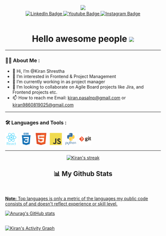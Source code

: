 <div id="header" align="center">
  <img src="https://media.giphy.com/media/PgLLtnqHts1woXeKpy/giphy.gif" width="100"/>

  <div id="badges" >
    <a href="https://www.linkedin.com/in/kiran-shrestha-823b2520a/">
      <img src="https://img.shields.io/badge/LinkedIn-blue?style=for-the-badge&logo=linkedin&logoColor=white" alt="LinkedIn Badge"/>
    </a>
    <a href="[https://www.youtube.com/channel/UCMHiLMj61pOE-cixftZjNrQ](https://www.youtube.com/watch?v=dQw4w9WgXcQ)">
      <img src="https://img.shields.io/badge/YouTube-red?style=for-the-badge&logo=youtube&logoColor=white" alt="Youtube Badge"/>
    </a>
    <a href="https://www.instagram.com/kiran_shrestha6000/">
      <img src="https://img.shields.io/badge/Instagram-purple?style=for-the-badge&logo=instagram&logoColor=white" alt="Instagram Badge"/>
    </a>
  </div>
  <img src="https://komarev.com/ghpvc/?username=Hachimankira&style=flat-square&color=blue" alt=""/>
  <h1>
    Hello awesome people
    <img src="https://media.giphy.com/media/hvRJCLFzcasrR4ia7z/giphy.gif" width="30px"/>
  </h1>
</div>

---

### :man_technologist: About Me :

- 👋 Hi, I’m @Kiran Shrestha
- 👀 I’m interested in Frontend & Project Management
- 🌱 I’m currently working in as project manager
- 💞️ I’m looking to collaborate on Agile Board projects like Jira, and Frontend projects etc.
- 📫 How to reach me Email: kiran.pasalnp@gmail.com or kiran9860819025@gmail.com

---

### :hammer_and_wrench: Languages and Tools :
<p float="left">
  <img src="https://github.com/devicons/devicon/blob/master/icons/react/react-original-wordmark.svg" title="React" alt="React" width="40" height="40"/>&nbsp;
  <img  src="https://github.com/devicons/devicon/blob/master/icons/css3/css3-plain-wordmark.svg"  title="CSS3" alt="CSS" width="40" height="40"/>&nbsp;
  <img  src="https://github.com/devicons/devicon/blob/master/icons/html5/html5-original.svg" title="HTML5" alt="HTML" width="40" height="40"/>&nbsp;
  <img src="https://github.com/devicons/devicon/blob/master/icons/javascript/javascript-original.svg" title="JavaScript" alt="JavaScript" width="40" height="40"/>&nbsp;
  <img src="https://github.com/devicons/devicon/blob/master/icons/python/python-original-wordmark.svg" title="Python" alt="Python" width="40" height="40"/>&nbsp;
  <img src="https://github.com/devicons/devicon/blob/master/icons/git/git-original-wordmark.svg" title="Git" alt="Git" width="40" height="40"/>
</p>

---

<p align="center">
    <a href="https://github.com/Hachimankira/github-readme-streak-stats">
        <img title="🔥 Get streak stats for your profile at git.io/streak-stats" alt="Kiran's streak" src="https://github-readme-streak-stats.herokuapp.com/?user=Hachimankira&theme=black-ice&hide_border=true&stroke=0000&background=060A0CD0"/>
    </a>
</p>

<h2 align="center"><strong> 📊 My Github Stats</strong></h2>

  <br/>
 <a href="https://github-readme-stats.vercel.app/api?username=Hachimankira)](https://github.com/Hachimankira/github-readme-stats" />
  <br/>
  <b>Note:</b> Top languages is only a metric of the languages my public code consists of and doesn't reflect experience or skill level.

![Anurag's GitHub stats](https://github-readme-stats.vercel.app/api?username=anuraghazra&show_icons=true&theme=radical)
<br/>
<br/>

<a href="https://github.com/Hachimankira/github-readme-activity-graph"><img alt="Kiran's Activity Graph" src="https://activity-graph.herokuapp.com/graph?username=Hachimankira&bg_color=0D1117&color=5BCDEC&line=5BCDEC&point=FFFFFF&hide_border=true" /></a>


